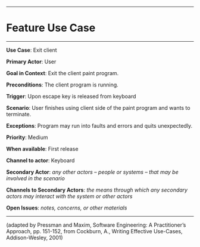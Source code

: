 <hr>

# Feature Use Case

<hr>

**Use Case**: Exit client

**Primary Actor**: User

**Goal in Context**: Exit the client paint program.

**Preconditions**: The client program is running.

**Trigger**: Upon escape key is released from keyboard
  
**Scenario**: User finishes using client side of the paint program and wants to terminate.
 
**Exceptions**: Program may run into faults and errors and quits unexpectedly.

**Priority**: Medium

**When available**: First release

**Channel to actor**: Keyboard

**Secondary Actor**: *any other actors – people or systems – that may be involved in the scenario*

**Channels to Secondary Actors**: *the means through which any secondary actors may interact with the system or other actors*

**Open Issues**: *notes, concerns, or other materials*

<hr>



(adapted by Pressman and Maxim, Software Engineering: A Practitioner’s Approach, pp. 151-152, from Cockburn,
A., Writing Effective Use-Cases, Addison-Wesley, 2001)
